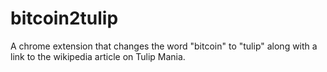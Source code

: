 # bitcoin2tulip

A chrome extension that changes the word "bitcoin" to "tulip" along with a link to the wikipedia article on Tulip Mania.
